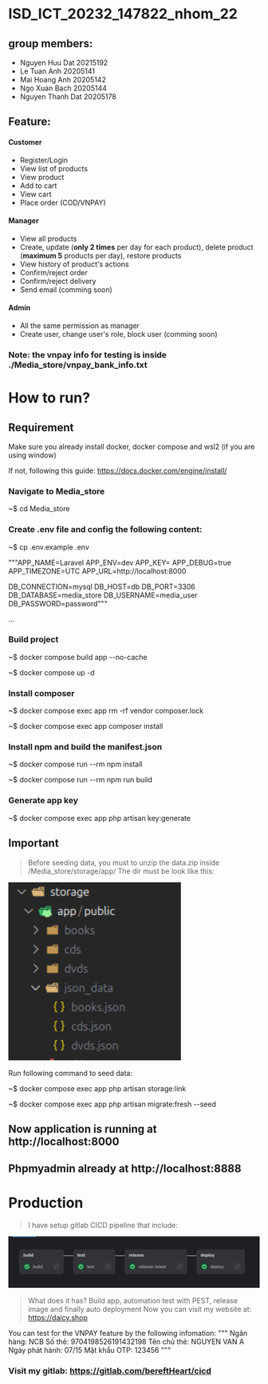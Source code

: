 # ISD_ICT_20232_147822_nhom_22

## group members:

- Nguyen Huu Dat 20215192
- Le Tuan Anh 20205141
- Mai Hoang Anh 20205142
- Ngo Xuan Bach 20205144
- Nguyen Thanh Dat 20205178

## Feature:

#### Customer

- Register/Login
- View list of products
- View product
- Add to cart
- View cart
- Place order (COD/VNPAY)

#### Manager

- View all products
- Create, update (**only 2 times** per day for each product), delete product (**maximum 5** products per day), restore products
- View history of product's actions
- Confirm/reject order
- Confirm/reject delivery
- Send email (comming soon)

#### Admin

- All the same permission as manager
- Create user, change user's role, block user (comming soon)

### Note: the vnpay info for testing is inside **./Media_store/vnpay_bank_info.txt**

# How to run?

## Requirement

Make sure you already install docker, docker compose and wsl2 (if you are using window)

If not, following this guide: https://docs.docker.com/engine/install/

### Navigate to Media_store

~$ cd Media_store

### Create .env file and config the following content:

~$ cp .env.example .env

"""APP_NAME=Laravel
APP_ENV=dev
APP_KEY=
APP_DEBUG=true
APP_TIMEZONE=UTC
APP_URL=http://localhost:8000

DB_CONNECTION=mysql
DB_HOST=db
DB_PORT=3306
DB_DATABASE=media_store
DB_USERNAME=media_user
DB_PASSWORD=password"""

...

### Build project

~$ docker compose build app --no-cache

~$ docker compose up -d

### Install composer

~$ docker compose exec app rm -rf vendor composer.lock

~$ docker compose exec app composer install

### Install npm and build the manifest.json

~$ docker compose run --rm npm install

~$ docker compose run --rm npm run build

### Generate app key

~$ docker compose exec app php artisan key:generate

## Important

> Before seeding data, you must to unzip the data.zip inside /Media_store/storage/app/
> The dir must be look like this:

![alt text](image.png)

Run following command to seed data:

~$ docker compose exec app php artisan storage:link

~$ docker compose exec app php artisan migrate:fresh --seed

## Now application is running at http://localhost:8000

## Phpmyadmin already at http://localhost:8888

# Production

> I have setup gitlab CICD pipeline that include:

![alt text](image-1.png)

> What does it has? Build app, automation test with PEST, release image and finally auto deployment
> Now you can visit my website at:
> https://daicy.shop

You can test for the VNPAY feature by the following infomation:
"""
Ngân hàng:
NCB
Số thẻ:
9704198526191432198
Tên chủ thẻ:
NGUYEN VAN A
Ngày phát hành:
07/15
Mật khẩu OTP:
123456
"""

### Visit my gitlab: https://gitlab.com/bereftHeart/cicd
